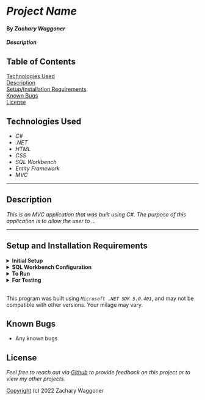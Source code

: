 # _Project Name_

#### By _Zachary Waggoner_

#### _Description_

## Table of Contents

[Technologies Used](#technologies-used)  
[Description](#description)  
[Setup/Installation Requirements](#setup-and-installation-requirements)  
[Known Bugs](#known-bugs)  
[License](#License)

## Technologies Used

* _C#_
* _.NET_
* _HTML_
* _CSS_
* _SQL Workbench_
* _Entity Framework_
* _MVC_

---
## Description

_This is an MVC application that was built using C#. The purpose of this application is to allow the user to ..._

---
## Setup and Installation Requirements

<details>
<summary><strong>Initial Setup</strong></summary>
<ol>
<li>Copy the git repository url: https://github.com/CyndaZ42/ProjectName
<li>Open a shell program and navigate to your desktop.
<li>Clone the repository for this project using the "git clone" command and including the copied URL.
<li>While still in the shell program, navigate to the root directory of the newly created file named "ProjectName.Solution".
<li>From the root directory, navigate to the "ProjectName" directory.
<li>Move onto "SQL Workbench" instructions below to re-create database necessary to run this project.
</ol>
<br>
</details>

<details>
<summary><strong>SQL Workbench Configuration</strong></summary>
<ol>
<li>Create an appsetting.json file in the "ProjectName" directory of the project*  
   <pre>ProjectName.Solution
   └── ProjectName
    └── appsetting.json</pre>
<li> Insert the following code: <br>

<pre>{
  "ConnectionStrings": {
    "DefaultConnection": "Server=localhost;Port=3306;database=project_name;uid=root;pwd=[YOUR-PASSWORD-HERE];"
  }
}</pre>
<small>*note: you must include your password in the code block section labeled "YOUR-PASSWORD-HERE".</small>

<li>Once "appsettings.json" file has been created, navigate back to SQL Workbench.
</details>

<details>
<summary><strong>To Run</strong></summary>
Navigate to:  
   <pre>ProjectName.Solution
   └── <strong>ProjectName</strong></pre>

Run `$ dotnet restore` in the console.<br>
Run `$ dotnet database update` in the console.<br>
Run `$ dotnet run` in the console
</details>

<details>
<summary><strong>For Testing</strong></summary>
Navigate to  
    <pre>ProjectName.Solution
    ├── ProjectName
    └── <strong>ProjectName.Tests</strong></pre>

Run `$ dotnet test` in the console

</details>
<br>

This program was built using *`Microsoft .NET SDK 5.0.401`*, and may not be compatible with other versions. Your milage may vary.

## Known Bugs

* Any known bugs

## License

_Feel free to reach out via [Github](https://github.com/CyndaZ42) to provide feedback on this project or to view my other projects._

[Copyright](/LICENSE) (c) 2022 Zachary Waggoner
